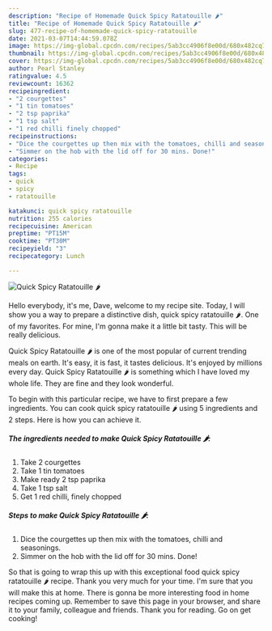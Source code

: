 ```yaml
---
description: "Recipe of Homemade Quick Spicy Ratatouille 🌶"
title: "Recipe of Homemade Quick Spicy Ratatouille 🌶"
slug: 477-recipe-of-homemade-quick-spicy-ratatouille
date: 2021-03-07T14:44:59.078Z
image: https://img-global.cpcdn.com/recipes/5ab3cc4906f8e00d/680x482cq70/quick-spicy-ratatouille-🌶-recipe-main-photo.jpg
thumbnail: https://img-global.cpcdn.com/recipes/5ab3cc4906f8e00d/680x482cq70/quick-spicy-ratatouille-🌶-recipe-main-photo.jpg
cover: https://img-global.cpcdn.com/recipes/5ab3cc4906f8e00d/680x482cq70/quick-spicy-ratatouille-🌶-recipe-main-photo.jpg
author: Pearl Stanley
ratingvalue: 4.5
reviewcount: 16362
recipeingredient:
- "2 courgettes"
- "1 tin tomatoes"
- "2 tsp paprika"
- "1 tsp salt"
- "1 red chilli finely chopped"
recipeinstructions:
- "Dice the courgettes up then mix with the tomatoes, chilli and seasonings."
- "Simmer on the hob with the lid off for 30 mins. Done!"
categories:
- Recipe
tags:
- quick
- spicy
- ratatouille

katakunci: quick spicy ratatouille 
nutrition: 255 calories
recipecuisine: American
preptime: "PT15M"
cooktime: "PT30M"
recipeyield: "3"
recipecategory: Lunch

---
```



![Quick Spicy Ratatouille 🌶](https://img-global.cpcdn.com/recipes/5ab3cc4906f8e00d/680x482cq70/quick-spicy-ratatouille-🌶-recipe-main-photo.jpg)

Hello everybody, it's me, Dave, welcome to my recipe site. Today, I will show you a way to prepare a distinctive dish, quick spicy ratatouille 🌶. One of my favorites. For mine, I'm gonna make it a little bit tasty. This will be really delicious.



Quick Spicy Ratatouille 🌶 is one of the most popular of current trending meals on earth. It's easy, it is fast, it tastes delicious. It's enjoyed by millions every day. Quick Spicy Ratatouille 🌶 is something which I have loved my whole life. They are fine and they look wonderful.


To begin with this particular recipe, we have to first prepare a few ingredients. You can cook quick spicy ratatouille 🌶 using 5 ingredients and 2 steps. Here is how you can achieve it.

<!--inarticleads1-->

##### The ingredients needed to make Quick Spicy Ratatouille 🌶:

1. Take 2 courgettes
1. Take 1 tin tomatoes
1. Make ready 2 tsp paprika
1. Take 1 tsp salt
1. Get 1 red chilli, finely chopped




<!--inarticleads2-->

##### Steps to make Quick Spicy Ratatouille 🌶:

1. Dice the courgettes up then mix with the tomatoes, chilli and seasonings.
1. Simmer on the hob with the lid off for 30 mins. Done!




So that is going to wrap this up with this exceptional food quick spicy ratatouille 🌶 recipe. Thank you very much for your time. I'm sure that you will make this at home. There is gonna be more interesting food in home recipes coming up. Remember to save this page in your browser, and share it to your family, colleague and friends. Thank you for reading. Go on get cooking!
